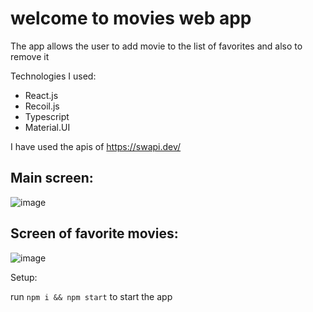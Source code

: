 
 # welcome to movies web app
 
 The app allows the user to add movie to the list of favorites and also to remove it <br />
 
 Technologies I used:

- React.js
- Recoil.js
- Typescript
- Material.UI

I have used the apis of https://swapi.dev/
 
 ## Main screen: 
 
![image](https://user-images.githubusercontent.com/60109725/144715646-20256082-aa6b-405a-84d3-dd0cde7d862d.png)

## Screen of favorite movies:

![image](https://user-images.githubusercontent.com/60109725/144715752-01c7803d-1ebc-4356-8df2-45cf54ff02c2.png)

Setup:

run `npm i && npm start` to start the app








